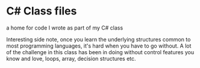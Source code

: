 # C# Class files
a home for code I wrote as part of my C# class

Interesting side note, once you learn the underlying structures common to most programming languages, it's hard when you have to go without. A lot of the challenge in this class has been in doing without control features you know and love, loops, array, decision structures etc.
